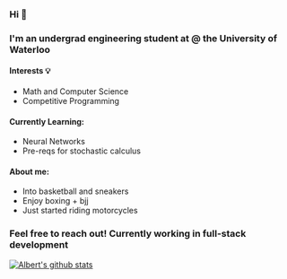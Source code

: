 ### Hi 👋
### I'm an undergrad engineering student at @ the University of Waterloo

<h4> Interests 💡</h4>
<ul> <li> Math and Computer Science </li> <li> Competitive Programming </li> </ul>

<h4> Currently Learning:</h4>
<ul> <li> Neural Networks </li> <li> Pre-reqs for stochastic calculus </li> </ul>

<h4> About me: </h4>
<ul> <li> Into basketball and sneakers </li> <li> Enjoy boxing + bjj </li> <li> Just started riding motorcycles </li> </ul>

### Feel free to reach out! Currently working in full-stack development

[![Albert's github stats](https://github-readme-stats.vercel.app/api?username=albertnguyentran)](https://github.com/anuraghazra/github-readme-stats&theme=tokyonight)

